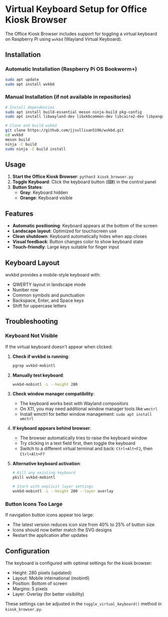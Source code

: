 # Virtual Keyboard Setup for Office Kiosk Browser

The Office Kiosk Browser includes support for toggling a virtual keyboard on Raspberry Pi using `wvkbd` (Wayland Virtual Keyboard).

## Installation

### Automatic Installation (Raspberry Pi OS Bookworm+)
```bash
sudo apt update
sudo apt install wvkbd
```

### Manual Installation (if not available in repositories)
```bash
# Install dependencies
sudo apt install build-essential meson ninja-build pkg-config
sudo apt install libwayland-dev libxkbcommon-dev libcairo2-dev libpango1.0-dev

# Clone and build wvkbd
git clone https://github.com/jjsullivan5196/wvkbd.git
cd wvkbd
meson build
ninja -C build
sudo ninja -C build install
```

## Usage

1. **Start the Office Kiosk Browser**: `python3 kiosk_browser.py`
2. **Toggle Keyboard**: Click the keyboard button (⌨) in the control panel
3. **Button States**:
   - **Gray**: Keyboard hidden
   - **Orange**: Keyboard visible

## Features

- **Automatic positioning**: Keyboard appears at the bottom of the screen
- **Landscape layout**: Optimized for touchscreen use
- **Clean shutdown**: Keyboard automatically hides when app closes
- **Visual feedback**: Button changes color to show keyboard state
- **Touch-friendly**: Large keys suitable for finger input

## Keyboard Layout

wvkbd provides a mobile-style keyboard with:
- QWERTY layout in landscape mode
- Number row
- Common symbols and punctuation
- Backspace, Enter, and Space keys
- Shift for uppercase letters

## Troubleshooting

### Keyboard Not Visible
If the virtual keyboard doesn't appear when clicked:

1. **Check if wvkbd is running**:
   ```bash
   pgrep wvkbd-mobintl
   ```

2. **Manually test keyboard**:
   ```bash
   wvkbd-mobintl -L --height 280
   ```

3. **Check window manager compatibility**:
   - The keyboard works best with Wayland compositors
   - On X11, you may need additional window manager tools like `wmctrl`
   - Install wmctrl for better window management: `sudo apt install wmctrl`

4. **If keyboard appears behind browser**:
   - The browser automatically tries to raise the keyboard window
   - Try clicking in a text field first, then toggle the keyboard
   - Switch to a different virtual terminal and back: `Ctrl+Alt+F2`, then `Ctrl+Alt+F7`

5. **Alternative keyboard activation**:
   ```bash
   # Kill any existing keyboard
   pkill wvkbd-mobintl
   
   # Start with explicit layer settings
   wvkbd-mobintl -L --height 280 --layer overlay
   ```

### Button Icons Too Large
If navigation button icons appear too large:
- The latest version reduces icon size from 40% to 25% of button size
- Icons should now better match the SVG designs
- Restart the application after updates

## Configuration

The keyboard is configured with optimal settings for the kiosk browser:
- Height: 280 pixels (updated)
- Layout: Mobile international (mobintl)
- Position: Bottom of screen
- Margins: 5 pixels
- Layer: Overlay (for better visibility)

These settings can be adjusted in the `toggle_virtual_keyboard()` method in `kiosk_browser.py`.
